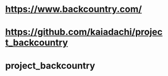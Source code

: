 # https://www.backcountry.com/
# https://github.com/kaiadachi/project_backcountry

# project_backcountry
